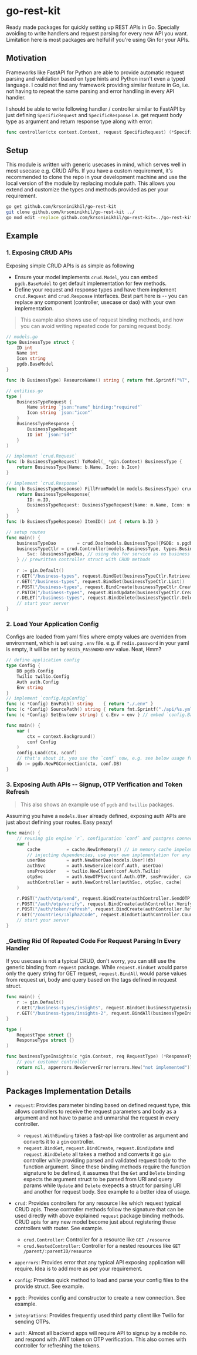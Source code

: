 # go-rest-kit
Ready made packages for quickly setting up REST APIs in Go. 
Specially avoiding to write handlers and request parsing for every new API you want.
Limitation here is most packages are helful if you're using Gin for your APIs.

## Motivation
Frameworks like FastAPI for Python are able to provide automatic request parsing and validation based on type hints
and Python insn't even a typed language. I could not find any framework providing similar feature in Go, i.e. not 
having to repeat the same parsing and error handling in every API handler. 

I should be able to write following handler / controller similar to FastAPI by just defining `SpecificRequest` and `SpecificResponse` i.e. get request body type as argument and return response type along with error:
```go
func controller(ctx context.Context, request SpecificRequest) (*SpecificResponse, error) {}
```

## Setup
This module is written with generic usecases in mind, which serves well in most usecase e.g. CRUD APIs. 
If you have a custom requirement, it's recommended to clone the repo in your development machine and use the local
version of the module by replacing module path. This allows you extend and customize 
the types and methods provided as per your requirement.

```bash
go get github.com/krsoninikhil/go-rest-kit
git clone github.com/krsoninikhil/go-rest-kit ../
go mod edit -replace github.com/krsoninikhil/go-rest-kit=../go-rest-kit
```

## Example

### 1. Exposing CRUD APIs
Exposing simple CRUD APIs is as simple as following
- Ensure your model implements `crud.Model`, you can embed `pgdb.BaseModel` to get default implementation for few methods.
- Define your request and response types and have them implement `crud.Request` and `crud.Response` interfaces.
Best part here is -- you can replace any component (controller, usecase or dao) with your own implementation.

> This example also shows use of request binding methods, and how you can avoid writing repeated code for parsing request body.

```go
// models.go
type BusinessType struct {
    ID int
    Name int
    Icon string
    pgdb.BaseModel
}

func (b BusinessType) ResourceName() string { return fmt.Sprintf("%T", b) }

// entities.go
type (
    BusinessTypeRequest {
        Name string `json:"name" binding:"required"`
        Icon string `json:"icon"`
    }
    BusinessTypeResponse {
        BusinessTypeRequest
        ID int `json:"id"`
    }
)

// implement `crud.Request`
func (b BusinessTypeRequest) ToModel(_ *gin.Context) BusinessType {
    return BusinessType{Name: b.Name, Icon: b.Icon}
}

// implement `crud.Response`
func (b BusinessTypeResponse) FillFromModel(m models.BusinessType) crud.Response[models.BusinessType] {
    return BusinessTypeResponse{
        ID: m.ID, 
        BusinessTypeRequest: BusinessTypeRequest{Name: m.Name, Icon: m.Icon},
    }
}
func (b BusinessTypeResponse) ItemID() int { return b.ID }

// setup routes
func main() {
    businessTypeDao        = crud.Dao[models.BusinessType]{PGDB: s.pgdb} // use your own doa if you need custom implementation
	businessTypeCtlr = crud.Controller[models.BusinessType, types.BusinessTypeResponse, types.BusinessTypeRequest]{
        Svc: &businessTypeDao, // using dao for service as no business logic is required here
    } // prewritten controller struct with CRUD methods
    
    r := gin.Default()
	r.GET("/business-types", request.BindGet(businessTypeCtlr.Retrieve))
    r.GET("/business-types", request.BindGet(businessTypeCtlr.List))
	r.POST("/business-types", request.BindCreate(businessTypeCtlr.Create))
	r.PATCH("/business-types", request.BindUpdate(businessTypeCtlr.Create))
	r.DELET("/business-types", request.BindDelete(businessTypeCtlr.Delete))
    // start your server
}
```

### 2. Load Your Application Config
Configs are loaded from yaml files where empty values are overriden from environment, which is set using `.env` file.
e.g. if `redis.password` in your yaml is empty, it will be set by `REDIS_PASSWORD` env value. Neat, Hmm?

```go
// define application config
type Config {
    DB pgdb.Config
    Twilio twilio.Config
    Auth auth.Config
    Env string
}
// implement `config.AppConfig`
func (c *Config) EnvPath() string    { return "./.env" }
func (c *Config) SourcePath() string { return fmt.Sprintf("./api/%s.yml", c.Env) }
func (c *Config) SetEnv(env string) { c.Env = env } // embed `config.BaseConfig` to avoid defining SetEnv

func main() {
    var (
        ctx = context.Background()
	    conf Config
    )
	config.Load(ctx, &conf)
    // that's about it, you use the `conf` now, e.g. see below usage for creating postgres connection
    db := pgdb.NewPGConnection(ctx, conf.DB)
}
```

### 3. Exposing Auth APIs -- Signup, OTP Verification and Token Refresh
> This also shows an example use of `pgdb` and `twillio` packages.

Assuming you have a `models.User` already defined, exposing auth APIs are just about defining your routes. Easy peazy!

```go
func main() {
    // reusing gin engine `r`, configuration `conf` and postgres connection `db` from above examples
    var (
        cache          = cache.NewInMemory() // im memory cache impelementation is provided for the purpose of examples
        // injecting dependencies, use your own implementation for any object if default isn't enough for your usecase
		userDao        = auth.NewUserDao[models.User](db)
		authSvc        = auth.NewService(conf.Auth, userDao)
		smsProvider    = twilio.NewClient(conf.Auth.Twilio)
		otpSvc         = auth.NewOTPSvc(conf.Auth.OTP, smsProvider, cache) // 
		authController = auth.NewController(authSvc, otpSvc, cache)
	)

	r.POST("/auth/otp/send", request.BindCreate(authController.SendOTP))
	r.POST("/auth/otp/verify", request.BindCreate(authController.VerifyOTP))
	r.POST("/auth/token/refresh", request.BindCreate(authController.RefreshToken))
	r.GET("/countries/:alpha2Code", request.BindGet(authController.CountryInfo))
    // start your server
}
```

### _Getting Rid Of Repeated Code For Request Parsing In Every Handler
If you usecase is not a typical CRUD, don't worry, you can still use the generic binding from `request` package.
While `request.BindGet` would parse only the query string for GET request, `request.BindAll` would parse values
from request uri, body and query based on the tags defined in request struct.

```go
func main() {
    r := gin.Default()
    r.GET("/business-types/insights", request.BindGet(businessTypeInsights))
    r.GET("/business-types/insights-2", request.BindAll(businessTypeInsights))
}

type (
    RequestType struct {}
    ResponseType struct {}
)

func businessTypeInsights(c *gin.Context, req RequestType) (*ResponseType, error) {
    // your customer controller
    return nil, apperrors.NewServerError(errors.New("not implemented"))
}

```

## Packages Implementation Details

- `request`: Provides parameter binding based on defined request type, this allows controllers to receive the request parameters and body as a argument and not have to parse and unmarshal the request in every controller.
    - `request.WithBinding` takes a fast-api like controller as argument and converts it to a `gin` controller.
    - `request.BindGet`, `request.BindCreate`, `request.BindUpdate` and `request.BindDelete` all takes a method and converts it go `gin` controller while providing parsed and validated request body to the function argument. Since these binding methods require the function signature to be defined, it assumes that the `Get` and `Delete` binding expects the argument struct to be parsed from URI and query params while `Update` and `Delete` exepects a struct for parsing URI and another for request body. See example to a better idea of usage.

- `crud`: Provides controllers for any resource like which request typical CRUD apis. These controller methods follow the signature that can be used directly with above explained `request` package binding methods. CRUD apis for any new model become just about registering these controllers with router. See example.
    - `crud.Controller`: Controller for a resource like `GET /resource`
    - `crud.NestedController`: Controller for a nested resources like `GET /parent/:parentID/resource`

- `apperrors`: Provides error that any typical API exposing application will require. Idea is to add more as per your requirement.

- `config`: Provides quick method to load and parse your config files to the provide struct. See example.

- `pgdb`: Provides config and constructor to create a new connection. See example.
  
- `integrations`: Provides frequently used third party client like Twilio for sending OTPs.
  
- `auth`: Almost all backend apps will require API to signup by a mobile no. and respond with JWT token on OTP verification. This also comes with controller for refreshing the tokens.

